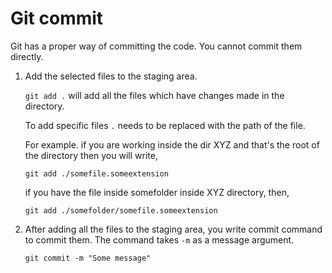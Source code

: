 # Git commit

Git has a proper way of committing the code. You cannot commit them directly. 

1. Add the selected files to the staging area.
   
   `git add .` will add all the files which have changes made in the directory.

   To add specific files `.` needs to be replaced with the path of the file.

   For example. if you are working inside the dir XYZ and that's the root of the directory then you will write,

   ```
   git add ./somefile.someextension
   ```

   if you have the file inside somefolder inside XYZ directory, then,

   ```
   git add ./somefolder/somefile.someextension
   ```

2. After adding all the files to the staging area, you write commit command to commit them. The command takes `-m` as a message argument.

   ```
   git commit -m "Some message"
   ```
   

